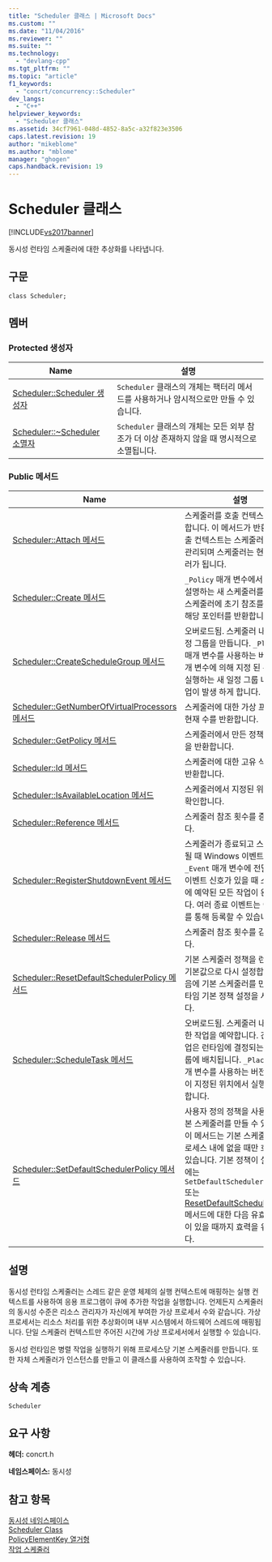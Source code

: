 ```yaml
---
title: "Scheduler 클래스 | Microsoft Docs"
ms.custom: ""
ms.date: "11/04/2016"
ms.reviewer: ""
ms.suite: ""
ms.technology: 
  - "devlang-cpp"
ms.tgt_pltfrm: ""
ms.topic: "article"
f1_keywords: 
  - "concrt/concurrency::Scheduler"
dev_langs: 
  - "C++"
helpviewer_keywords: 
  - "Scheduler 클래스"
ms.assetid: 34cf7961-048d-4852-8a5c-a32f823e3506
caps.latest.revision: 19
author: "mikeblome"
ms.author: "mblome"
manager: "ghogen"
caps.handback.revision: 19
---
```

# Scheduler 클래스
[!INCLUDE[vs2017banner](../../../assembler/inline/includes/vs2017banner.md)]

동시성 런타임 스케줄러에 대한 추상화를 나타냅니다.  
  
## 구문  
  
```  
class Scheduler;  
```  
  
## 멤버  
  
### Protected 생성자  
  
|Name|설명|  
|----------|--------|  
|[Scheduler::Scheduler 생성자](../Topic/Scheduler::Scheduler%20Constructor.md)|`Scheduler` 클래스의 개체는 팩터리 메서드를 사용하거나 암시적으로만 만들 수 있습니다.|  
|[Scheduler::~Scheduler 소멸자](../Topic/Scheduler::~Scheduler%20Destructor.md)|`Scheduler` 클래스의 개체는 모든 외부 참조가 더 이상 존재하지 않을 때 명시적으로 소멸됩니다.|  
  
### Public 메서드  
  
|Name|설명|  
|----------|--------|  
|[Scheduler::Attach 메서드](../Topic/Scheduler::Attach%20Method.md)|스케줄러를 호출 컨텍스트에 첨부합니다.  이 메서드가 반환된 후 호출 컨텍스트는 스케줄러에 의해 관리되며 스케줄러는 현재 스케줄러가 됩니다.|  
|[Scheduler::Create 메서드](../Topic/Scheduler::Create%20Method.md)|`_Policy` 매개 변수에서 동작을 설명하는 새 스케줄러를 만들고 스케줄러에 초기 참조를 배치하고 해당 포인터를 반환합니다.|  
|[Scheduler::CreateScheduleGroup 메서드](../Topic/Scheduler::CreateScheduleGroup%20Method.md)|오버로드됨.  스케줄러 내에 새 일정 그룹을 만듭니다.   `_Placement`  매개 변수를 사용하는 버전은 매개 변수에 의해 지정 된 위치에서 실행하는 새 일정 그룹 내에서 작업이 발생 하게 합니다.|  
|[Scheduler::GetNumberOfVirtualProcessors 메서드](../Topic/Scheduler::GetNumberOfVirtualProcessors%20Method.md)|스케줄러에 대한 가상 프로세서의 현재 수를 반환합니다.|  
|[Scheduler::GetPolicy 메서드](../Topic/Scheduler::GetPolicy%20Method.md)|스케줄러에서 만든 정책의 복사본을 반환합니다.|  
|[Scheduler::Id 메서드](../Topic/Scheduler::Id%20Method.md)|스케줄러에 대한 고유 식별자를 반환합니다.|  
|[Scheduler::IsAvailableLocation 메서드](../Topic/Scheduler::IsAvailableLocation%20Method.md)|스케줄러에서 지정된 위치 인지 확인합니다.|  
|[Scheduler::Reference 메서드](../Topic/Scheduler::Reference%20Method.md)|스케줄러 참조 횟수를 증가시킵니다.|  
|[Scheduler::RegisterShutdownEvent 메서드](../Topic/Scheduler::RegisterShutdownEvent%20Method.md)|스케줄러가 종료되고 스스로 소멸될 때 Windows 이벤트 핸들이 `_Event` 매개 변수에 전달됩니다.  이벤트 신호가 있을 때 스케줄러에 예약된 모든 작업이 완료됩니다.  여러 종료 이벤트는 이 메서드를 통해 등록할 수 있습니다.|  
|[Scheduler::Release 메서드](../Topic/Scheduler::Release%20Method.md)|스케줄러 참조 횟수를 감소시킵니다.|  
|[Scheduler::ResetDefaultSchedulerPolicy 메서드](../Topic/Scheduler::ResetDefaultSchedulerPolicy%20Method.md)|기본 스케줄러 정책을 런타임의 기본값으로 다시 설정합니다.  다음에 기본 스케줄러를 만들면 런타임 기본 정책 설정을 사용합니다.|  
|[Scheduler::ScheduleTask 메서드](../Topic/Scheduler::ScheduleTask%20Method.md)|오버로드됨.  스케줄러 내에 간단한 작업을 예약합니다.  간단한 작업은 런타임에 결정되는 일정 그룹에 배치됩니다.   `_Placement`  매개 변수를 사용하는 버전은 작업이 지정된 위치에서 실행 되도록 합니다.|  
|[Scheduler::SetDefaultSchedulerPolicy 메서드](../Topic/Scheduler::SetDefaultSchedulerPolicy%20Method.md)|사용자 정의 정책을 사용하여 기본 스케줄러를 만들 수 있습니다.  이 메서드는 기본 스케줄러가 프로세스 내에 없을 때만 호출할 수 있습니다.  기본 정책이 설정된 후에는 `SetDefaultSchedulerPolicy` 또는 [ResetDefaultSchedulerPolicy](../Topic/Scheduler::ResetDefaultSchedulerPolicy%20Method.md) 메서드에 대한 다음 유효한 호출이 있을 때까지 효력을 유지합니다.|  
  
## 설명  
 동시성 런타임 스케줄러는 스레드 같은 운영 체제의 실행 컨텍스트에 매핑하는 실행 컨텍스트를 사용하여 응용 프로그램이 큐에 추가한 작업을 실행합니다.  언제든지 스케줄러의 동시성 수준은 리소스 관리자가 자신에게 부여한 가상 프로세서 수와 같습니다.  가상 프로세서는 리소스 처리를 위한 추상화이며 내부 시스템에서 하드웨어 스레드에 매핑됩니다.  단일 스케줄러 컨텍스트만 주어진 시간에 가상 프로세서에서 실행할 수 있습니다.  
  
 동시성 런타임은 병렬 작업을 실행하기 위해 프로세스당 기본 스케줄러를 만듭니다.  또한 자체 스케줄러가 인스턴스를 만들고 이 클래스를 사용하여 조작할 수 있습니다.  
  
## 상속 계층  
 `Scheduler`  
  
## 요구 사항  
 **헤더:** concrt.h  
  
 **네임스페이스:** 동시성  
  
## 참고 항목  
 [동시성 네임스페이스](../../../parallel/concrt/reference/concurrency-namespace.md)   
 [Scheduler Class](../../../parallel/concrt/reference/scheduler-class.md)   
 [PolicyElementKey 열거형](../Topic/PolicyElementKey%20Enumeration.md)   
 [작업 스케줄러](../../../parallel/concrt/task-scheduler-concurrency-runtime.md)